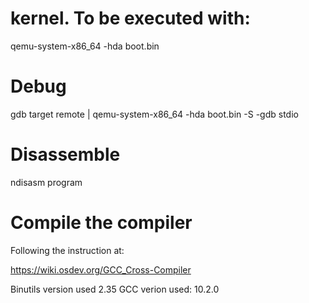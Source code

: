 # kernel. To be executed with:
qemu-system-x86_64 -hda boot.bin

# Debug
gdb target remote | qemu-system-x86_64 -hda boot.bin -S -gdb stdio

# Disassemble
ndisasm program

# Compile the compiler

Following the instruction at:

https://wiki.osdev.org/GCC_Cross-Compiler

Binutils version used 2.35
GCC verion used: 10.2.0

